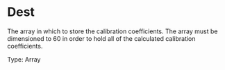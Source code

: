# Dest

The array in which to store the calibration coefficients. The array must be dimensioned to 60 in order to hold all of the calculated calibration coefficients.

Type: Array
